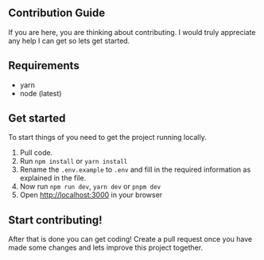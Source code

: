 ## Contribution Guide
If you are here, you are thinking about contributing. I would truly appreciate any help I can get so lets get started.

## Requirements
- yarn
- node (latest)

## Get started
To start things of you need to get the project running locally.
1. Pull code.
2. Run `npm install` or `yarn install`
3. Rename the `.env.example` to `.env` and fill in the required information as explained in the file.
4. Now run `npm run dev`, `yarn dev` or `pnpm dev`
5. Open [http://localhost:3000](http://localhost:3000) in your browser

## Start contributing!
After that is done you can get coding! Create a pull request once you have made some changes and lets improve this project together.

